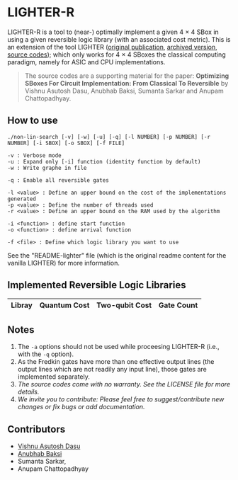 
# LIGHTER-R #
LIGHTER-R is a tool to (near-) optimally implement a given 4 × 4 SBox in using a given reversible logic library (with an associated cost metric). This is an extension of the tool LIGHTER ([original publication](https://tosc.iacr.org/index.php/ToSC/article/view/806), [archived version](https://eprint.iacr.org/2017/101), [source codes](http://jeremy.jean.free.fr/pub/fse2018_layer_implementations.tar.gz)); which only works for 4 × 4 SBoxes the classical computing paradigm, namely for ASIC and CPU implementations.

> The source codes are a supporting material for the paper:
**Optimizing SBoxes For Circuit Implementation: From Classical To Reversible**
by Vishnu Asutosh Dasu, Anubhab Baksi, Sumanta Sarkar and Anupam Chattopadhyay.


## How to use ##
  
   `./non-lin-search [-v] [-w] [-u] [-q]
                   [-l NUMBER] [-p NUMBER] [-r NUMBER]
                   [-i SBOX] [-o SBOX]
                   [-f FILE]`

    -v : Verbose mode
    -u : Expand only [-i] function (identity function by default)
    -w : Write graphe in file
    
    -q : Enable all reversible gates

    -l <value> : Define an upper bound on the cost of the implementations generated
    -p <value> : Define the number of threads used
    -r <value> : Define an upper bound on the RAM used by the algorithm

    -i <function> : define start function
    -o <function> : define arrival function

    -f <file> : Define which logic library you want to use

See the "README-lighter" file (which is the original readme content for the vanilla LIGHTER) for more information.

## Implemented Reversible Logic Libraries ##
| Libray        | Quantum Cost  | Two-qubit Cost  | Gate Count |
|:-------------:|:-------------:|:---------------:|:----------:|



## Notes ##
1. The `-a` options should not be used while proceesing LIGHTER-R (i.e., with the `-q` option). 
2. As the Fredkin gates have more than one effective output lines (the output lines which are not readily any input line), those gates are implemented separately.
3. *The source codes come with no warranty. See the LICENSE file for more details.*
4. *We invite you to contribute: Please feel free to suggest/contribute new changes or fix bugs or add documentation.*

## Contributors ##
* [Vishnu Asutosh Dasu](<vishnu.asutosh@learner.manipal.edu>)
* [Anubhab Baksi](anubhab001@e.ntu.edu.sg)
* Sumanta Sarkar, 
* Anupam Chattopadhyay